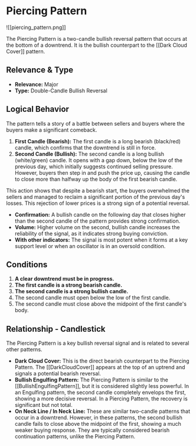 # Piercing Pattern

![[piercing_pattern.png]]

The Piercing Pattern is a two-candle bullish reversal pattern that occurs at the bottom of a downtrend. It is the bullish counterpart to the [[Dark Cloud Cover]] pattern.

## Relevance & Type

- **Relevance:** Major
- **Type:** Double-Candle Bullish Reversal

## Logical Behavior

The pattern tells a story of a battle between sellers and buyers where the buyers make a significant comeback.

1.  **First Candle (Bearish):** The first candle is a long bearish (black/red) candle, which confirms that the downtrend is still in force.
2.  **Second Candle (Bullish):** The second candle is a long bullish (white/green) candle. It opens with a gap down, below the low of the previous day, which initially suggests continued selling pressure. However, buyers then step in and push the price up, causing the candle to close more than halfway up the body of the first bearish candle.

This action shows that despite a bearish start, the buyers overwhelmed the sellers and managed to reclaim a significant portion of the previous day's losses. This rejection of lower prices is a strong sign of a potential reversal.

- **Confirmation:** A bullish candle on the following day that closes higher than the second candle of the pattern provides strong confirmation.
- **Volume:** Higher volume on the second, bullish candle increases the reliability of the signal, as it indicates strong buying conviction.
- **With other indicators:** The signal is most potent when it forms at a key support level or when an oscillator is in an oversold condition.

## Conditions

1.  **A clear downtrend must be in progress.**
2.  **The first candle is a strong bearish candle.**
3.  **The second candle is a strong bullish candle.**
4.  The second candle must open below the low of the first candle.
5.  The second candle must close above the midpoint of the first candle's body.

## Relationship - Candlestick

The Piercing Pattern is a key bullish reversal signal and is related to several other patterns.

- **Dark Cloud Cover:** This is the direct bearish counterpart to the Piercing Pattern. The [[DarkCloudCover]] appears at the top of an uptrend and signals a potential bearish reversal.
- **Bullish Engulfing Pattern:** The Piercing Pattern is similar to the [[BullishEngulfingPattern]], but it is considered slightly less powerful. In an Engulfing pattern, the second candle completely envelops the first, showing a more decisive reversal. In a Piercing Pattern, the recovery is significant but not total.
- **On Neck Line / In Neck Line:** These are similar two-candle patterns that occur in a downtrend. However, in these patterns, the second bullish candle fails to close above the midpoint of the first, showing a much weaker buying response. They are typically considered bearish continuation patterns, unlike the Piercing Pattern.
